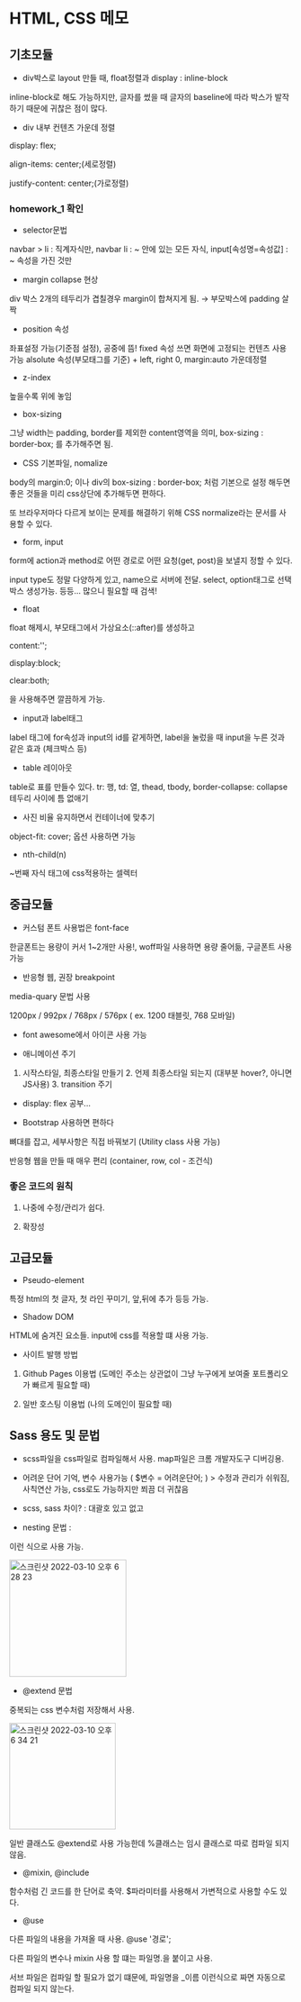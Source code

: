# HTML, CSS 메모

## 기초모듈

- div박스로 layout 만들 때, float정렬과 display : inline-block

inline-block로 해도 가능하지만, 글자를 썼을 때 글자의 baseline에 따라 박스가 발작하기 때문에 귀찮은 점이 많다.

- div 내부 컨텐츠 가운데 정렬

display: flex;

align-items: center;(세로정렬)

justify-content: center;(가로정렬)

### homework_1 확인

- selector문법

navbar > li : 직계자식만, navbar li : ~ 안에 있는 모든 자식, input[속성명=속성값] : ~ 속성을 가진 것만

- margin collapse 현상

div 박스 2개의 테두리가 겹칠경우 margin이 합쳐지게 됨. → 부모박스에 padding 살짝

- position 속성

좌표설정 가능(기준점 설정), 공중에 뜸! fixed 속성 쓰면 화면에 고정되는 컨텐츠 사용 가능 alsolute 속성(부모태그를 기준) + left, right 0, margin:auto 가운데정렬

- z-index

높을수록 위에 놓임

- box-sizing

그냥 width는 padding, border를 제외한 content영역을 의미, box-sizing : border-box; 를 추가해주면 됨.

- CSS 기본파일, nomalize

body의 margin:0; 이나 div의 box-sizing : border-box; 처럼 기본으로 설정 해두면 좋은 것들을 미리 css상단에 추가해두면 편하다.

또 브라우저마다 다르게 보이는 문제를 해결하기 위해 CSS normalize라는 문서를 사용할 수 있다.

- form, input

form에 action과 method로 어떤 경로로 어떤 요청(get, post)을 보낼지 정할 수 있다.

input type도 정말 다양하게 있고, name으로 서버에 전달. select, option태그로 선택박스 생성가능. 등등... 많으니 필요할 때 검색!

- float

float 해제시, 부모태그에서 가상요소(::after)를 생성하고

content:'';

display:block;

clear:both;

을 사용해주면 깔끔하게 가능.

- input과 label태그

label 태그에 for속성과 input의 id를 같게하면, label을 눌렀을 때 input을 누른 것과 같은 효과 (체크박스 등)

- table 레이아웃

table로 표를 만들수 있다. tr: 행, td: 열, thead, tbody, border-collapse: collapse 테두리 사이에 틈 없애기

- 사진 비율 유지하면서 컨테이너에 맞추기

object-fit: cover; 옵션 사용하면 가능

- nth-child(n)

~번째 자식 태그에 css적용하는 셀렉터

## 중급모듈

- 커스텀 폰트 사용법은 font-face

한글폰트는 용량이 커서 1~2개만 사용!, woff파일 사용하면 용량 줄어듦, 구글폰트 사용 가능

- 반응형 웹, 권장 breakpoint

media-quary 문법 사용

1200px / 992px / 768px / 576px ( ex. 1200 태블릿, 768 모바일)

- font awesome에서 아이콘 사용 가능

- 애니메이션 주기

1. 시작스타일, 최종스타일 만들기 2. 언제 최종스타일 되는지 (대부분 hover?, 아니면 JS사용) 3. transition 주기

- display: flex 공부...

- Bootstrap 사용하면 편하다

뼈대를 잡고, 세부사항은 직접 바꿔보기 (Utility class 사용 가능)

반응형 웹을 만들 때 매우 편리 (container, row, col - 조건식)

### 좋은 코드의 원칙

1. 나중에 수정/관리가 쉽다.

2. 확장성

## 고급모듈

- Pseudo-element

특정 html의 첫 글자, 첫 라인 꾸미기, 앞,뒤에 추가 등등 가능.

- Shadow DOM

HTML에 숨겨진 요소들. input에 css를 적용할 떄 사용 가능.

- 사이트 발행 방법

1. Github Pages 이용법 (도메인 주소는 상관없이 그냥 누구에게 보여줄 포트폴리오가 빠르게 필요할 때)

2. 일반 호스팅 이용법 (나의 도메인이 필요할 때)

## Sass 용도 및 문법

- scss파일을 css파일로 컴파일해서 사용. map파일은 크롬 개발자도구 디버깅용.

- 어려운 단어 기억, 변수 사용가능 ( $변수 = 어려운단어; ) > 수정과 관리가 쉬워짐, 사칙연산 가능, css로도 가능하지만 쬐끔 더 귀찮음

- scss, sass 차이? : 대괄호 있고 없고

- nesting 문법 : 

이런 식으로 사용 가능.

<img width="208" alt="스크린샷 2022-03-10 오후 6 28 23" src="https://user-images.githubusercontent.com/71241711/157632139-a5f08df3-5670-4b57-9293-615f229048ef.png">

- @extend 문법

중복되는 css 변수처럼 저장해서 사용. 

<img width="189" alt="스크린샷 2022-03-10 오후 6 34 21" src="https://user-images.githubusercontent.com/71241711/157633306-04509708-aee0-4076-bb6e-cda801f2fd21.png">

일반 클래스도 @extend로 사용 가능한데 %클래스는 임시 클래스로 따로 컴파일 되지않음.

- @mixin, @include

함수처럼 긴 코드를 한 단어로 축약.  $파라미터를 사용해서 가변적으로 사용할 수도 있다.

- @use

다른 파일의 내용을 가져올 때 사용. @use '경로';

다른 파일의 변수나 mixin 사용 할 떄는 파일명.을 붙이고 사용.

서브 파일은 컴파일 할 필요가 없기 떄문에, 파일명을 _이름 이런식으로 짜면 자동으로 컴파일 되지 않는다.



